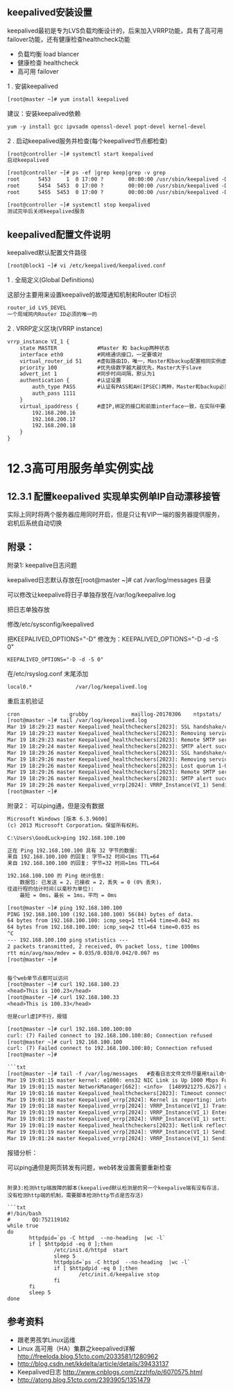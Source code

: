 keepalived安装设置
---

keepalived最初是专为LVS负载均衡设计的，后来加入VRRP功能，具有了高可用failover功能，还有健康检查healthcheck功能

- 负载均衡 load blancer
- 健康检查 healthcheck
- 高可用 failover   

1 . 安装keepalived

```txt
[root@master ~]# yum install keepalived
```
建议：安装keepalived依赖

```txt
yum -y install gcc ipvsadm openssl-devel popt-devel kernel-devel
```

2 . 启动keepalived服务并检查(每个keepalived节点都检查)

```txt
[root@controller ~]# systemctl start keepalived
启动keepalived

[root@controller ~]# ps -ef |grep keep|grep -v grep
root      5453     1  0 17:00 ?        00:00:00 /usr/sbin/keepalived -D
root      5454  5453  0 17:00 ?        00:00:00 /usr/sbin/keepalived -D
root      5455  5453  0 17:00 ?        00:00:00 /usr/sbin/keepalived -D

[root@controller ~]# systemctl stop keepalived
测试完毕后关闭keepalived服务
```

keepalived配置文件说明
---
keepalived默认配置文件路径

```txt
[root@block1 ~]# vi /etc/keepalived/keepalived.conf
```
1 . 全局定义(Global Definitions)

这部分主要用来设置keepalive的故障通知机制和Router ID标识

```txt
router_id LVS_DEVEL
一个局域网内Router ID必须的唯一的
```
2 . VRRP定义区块(VRRP instance)

```txt
vrrp_instance VI_1 {
    state MASTER             #Master 和 backup两种状态
    interface eth0           #网络通讯接口，一定要填对
    virtual_router_id 51     #虚拟路由ID，唯一，Master和backup配置相同实例虚路由ID必须一致
    priority 100             #优先级数字越大越优先，Master大于slave
    advert_int 1             #同步时间间隔，默认为1
    authentication {         #认证设置
        auth_type PASS       #认证有PASS和AH(IPSEC)两种，Master和backup必须一样
        auth_pass 1111
    }
    virtual_ipaddress {      #虚IP,绑定的接口和前面interface一致，在实际中要和域名绑定，和高可用服务要监听的IP一致
        192.168.200.16
        192.168.200.17
        192.168.200.18
    }
}
```
12.3高可用服务单实例实战
===

12.3.1 配置keepalived 实现单实例单IP自动漂移接管
---

实际上同时将两个服务器应用同时开启，但是只让有VIP一端的服务器提供服务，宕机后系统自动切换


附录：
---

附录1: keepalive日志问题

keepalived日志默认存放在[root@master ~]# cat /var/log/messages 目录

可以修改让keepalive将日子单独存放在/var/log/keepalive.log

把日志单独存放

修改/etc/sysconfig/keepalived

把KEEPALIVED_OPTIONS="-D" 修改为：KEEPALIVED_OPTIONS="-D -d -S 0"

```txt
KEEPALIVED_OPTIONS="-D -d -S 0"
```
在/etc/rsyslog.conf 末尾添加

```txt
local0.*              /var/log/keepalived.log
```
重启主机验证

```txt
cron                grubby              maillog-20170306    ntpstats/           secure-20170226     tomcat/             
[root@master ~]# tail /var/log/keepalived.log 
Mar 19 18:29:23 master Keepalived_healthcheckers[2023]: SSL handshake/communication error connecting to server (openssl errno: 1) [192.168.100.33]:80.
Mar 19 18:29:23 master Keepalived_healthcheckers[2023]: Removing service [192.168.100.33]:80 from VS [192.168.100.100]:80
Mar 19 18:29:23 master Keepalived_healthcheckers[2023]: Remote SMTP server [127.0.0.1]:25 connected.
Mar 19 18:29:24 master Keepalived_healthcheckers[2023]: SMTP alert successfully sent.
Mar 19 18:29:26 master Keepalived_healthcheckers[2023]: SSL handshake/communication error connecting to server (openssl errno: 1) [192.168.100.23]:80.
Mar 19 18:29:26 master Keepalived_healthcheckers[2023]: Removing service [192.168.100.23]:80 from VS [192.168.100.100]:80
Mar 19 18:29:26 master Keepalived_healthcheckers[2023]: Lost quorum 1-0=1 > 0 for VS [192.168.100.100]:80
Mar 19 18:29:26 master Keepalived_healthcheckers[2023]: Remote SMTP server [127.0.0.1]:25 connected.
Mar 19 18:29:26 master Keepalived_healthcheckers[2023]: SMTP alert successfully sent.
Mar 19 18:29:26 master Keepalived_vrrp[2024]: VRRP_Instance(VI_1) Sending gratuitous ARPs on ens32 for 192.168.100.100
[root@master ~]# 
```

附录2： 可以ping通，但是没有数据

```txt
Microsoft Windows [版本 6.3.9600]
(c) 2013 Microsoft Corporation。保留所有权利。

C:\Users\GoodLuck>ping 192.168.100.100

正在 Ping 192.168.100.100 具有 32 字节的数据:
来自 192.168.100.100 的回复: 字节=32 时间<1ms TTL=64
来自 192.168.100.100 的回复: 字节=32 时间=1ms TTL=64

192.168.100.100 的 Ping 统计信息:
    数据包: 已发送 = 2，已接收 = 2，丢失 = 0 (0% 丢失)，
往返行程的估计时间(以毫秒为单位):
    最短 = 0ms，最长 = 1ms，平均 = 0ms

[root@master ~]# ping 192.168.100.100
PING 192.168.100.100 (192.168.100.100) 56(84) bytes of data.
64 bytes from 192.168.100.100: icmp_seq=1 ttl=64 time=0.042 ms
64 bytes from 192.168.100.100: icmp_seq=2 ttl=64 time=0.035 ms
^C
--- 192.168.100.100 ping statistics ---
2 packets transmitted, 2 received, 0% packet loss, time 1000ms
rtt min/avg/max/mdev = 0.035/0.038/0.042/0.007 ms
[root@master ~]# 


每个web单节点都可以访问
[root@master ~]# curl 192.168.100.23
<head>This is 100.23</head>
[root@master ~]# curl 192.168.100.33
<head>This is 100.33</head>

但是curl虚IP不行，报错

[root@master ~]# curl 192.168.100.100:80
curl: (7) Failed connect to 192.168.100.100:80; Connection refused
[root@master ~]# curl 192.168.100.100
curl: (7) Failed connect to 192.168.100.100:80; Connection refused
[root@master ~]# 

```txt
[root@master ~]# tail -f /var/log/messages   #查看日志文件文件尽量用tail命令，因为有的日志文件很大，翻页很费时间
Mar 19 19:01:15 master kernel: e1000: ens32 NIC Link is Up 1000 Mbps Full Duplex, Flow Control: None
Mar 19 19:01:15 master NetworkManager[662]: <info>  [1489921275.6267] device (ens32): link connected
Mar 19 19:01:16 master Keepalived_healthcheckers[2023]: Timeout connect, timeout server [192.168.100.33]:80.
Mar 19 19:01:18 master Keepalived_vrrp[2024]: Kernel is reporting: interface ens32 UP
Mar 19 19:01:18 master Keepalived_vrrp[2024]: VRRP_Instance(VI_1) Transition to MASTER STATE
Mar 19 19:01:19 master Keepalived_vrrp[2024]: VRRP_Instance(VI_1) Entering MASTER STATE
Mar 19 19:01:19 master Keepalived_vrrp[2024]: VRRP_Instance(VI_1) setting protocol VIPs.
Mar 19 19:01:19 master Keepalived_healthcheckers[2023]: Netlink reflector reports IP 192.168.100.100 added
Mar 19 19:01:19 master Keepalived_vrrp[2024]: VRRP_Instance(VI_1) Sending gratuitous ARPs on ens32 for 192.168.100.100
Mar 19 19:01:24 master Keepalived_vrrp[2024]: VRRP_Instance(VI_1) Sending gratuitous ARPs on ens32 for 192.168.100.100
```

报错分析：

可以ping通但是网页转发有问题，web转发设置需要重新检查
```

附录3:检测http端故障的脚本(keepalived默认检测是的另一个keepalive端有没有存活，没有检测http端的机制，需要脚本检测http节点是否存活)

```txt
#!/bin/bash
#       QQ:752119102
while true
do
       httpdpid=`ps -C httpd  --no-heading  |wc -l`
       if [ $httpdpid -eq 0 ];then
               /etc/init.d/httpd  start
               sleep 5
               httpdpid=`ps -C httpd  --no-heading  |wc -l`
               if [ $httpdpid -eq 0 ];then
                       /etc/init.d/keepalive stop
               fi
       fi
       sleep 5
done
```
参考资料
---

- 跟老男孩学Linux运维
- Linux 高可用（HA）集群之keepalived详解 http://freeloda.blog.51cto.com/2033581/1280962
- http://blog.csdn.net/kkdelta/article/details/39433137
- Keepalived日志 http://www.cnblogs.com/zzzhfo/p/6070575.html
- http://atong.blog.51cto.com/2393905/1351479








